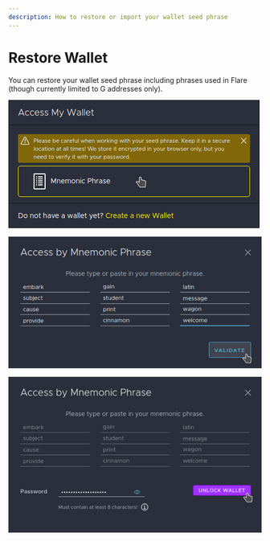 ```yaml
---
description: How to restore or import your wallet seed phrase
---
```


# Restore Wallet

You can restore your wallet seed phrase including phrases used in Flare \(though currently limited to G addresses only\).

![Click on the &quot;Mnemonic Phrase&quot; button](../../.gitbook/assets/ww-mnemonic-button.png)

![Enter in your seed phrase, and click on &quot;Validate&quot;](../../.gitbook/assets/ww-enter-phrase.png)

![Choose a strong password and click on &quot;Unlock Wallet&quot;](../../.gitbook/assets/ww-encrypt-phrase.png)

